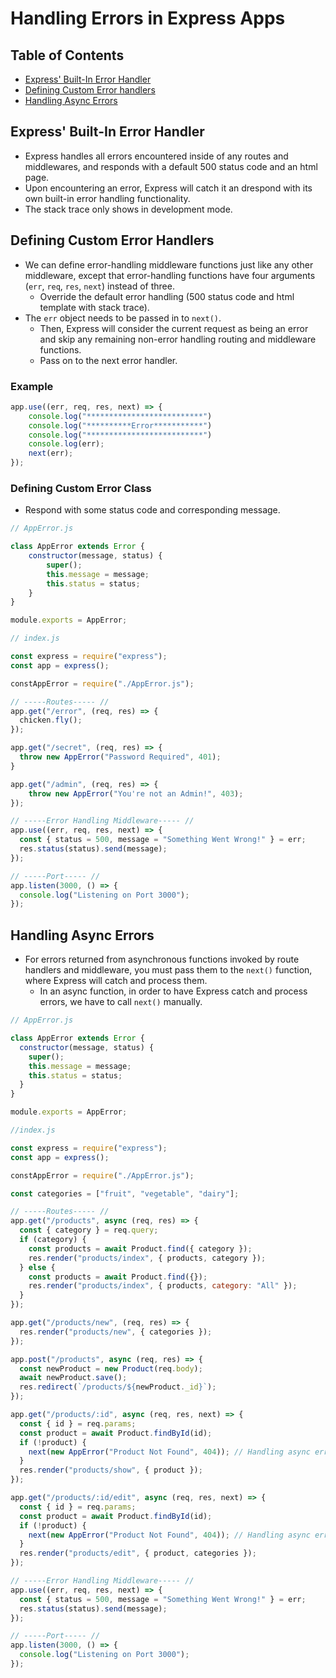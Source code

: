 # Handling Errors in Express Apps

## Table of Contents
- [Express' Built-In Error Handler](#express-built-in-error-handler)
- [Defining Custom Error handlers](#defining-custom-error-handlers)
- [Handling Async Errors](#handling-async-errors)

## Express' Built-In Error Handler
- Express handles all errors encountered inside of any routes and middlewares, and responds with a default 500 status code and an html page.
- Upon encountering an error, Express will catch it an drespond with its own built-in error handling functionality.
- The stack trace only shows in development mode.

## Defining Custom Error Handlers
- We can define error-handling middleware functions just like any other middleware, except that error-handling functions have four arguments (`err`, `req`, `res`, `next`) instead of three.
  - Override the default error handling (500 status code and html template with stack trace).
- The `err` object needs to be passed in to `next()`.
  - Then, Express will consider the current request as being an error and skip any remaining non-error handling routing and middleware functions.
  - Pass on to the next error handler.
### Example
```js
app.use((err, req, res, next) => {
	console.log("**************************")
	console.log("**********Error***********")
	console.log("**************************")
	console.log(err);
	next(err);
});
```
### Defining Custom Error Class
- Respond with some status code and corresponding message.
```js
// AppError.js

class AppError extends Error {
	constructor(message, status) {
		super();
		this.message = message;
		this.status = status;
	}
}

module.exports = AppError;

```
```js
// index.js

const express = require("express");
const app = express();

constAppError = require("./AppError.js");

// -----Routes----- //
app.get("/error", (req, res) => {
  chicken.fly();
});

app.get("/secret", (req, res) => {
  throw new AppError("Password Required", 401);
}

app.get("/admin", (req, res) => {
	throw new AppError("You're not an Admin!", 403);
});

// -----Error Handling Middleware----- //
app.use((err, req, res, next) => {
  const { status = 500, message = "Something Went Wrong!" } = err;
  res.status(status).send(message);
});

// -----Port----- //
app.listen(3000, () => {
  console.log("Listening on Port 3000");
});
```

## Handling Async Errors
- For errors returned from asynchronous functions invoked by route handlers and middleware, you must pass them to the `next()` function, where Express will catch and process them.
	- In an async function, in order to have Express catch and process errors, we have to call `next()` manually.

```js
// AppError.js

class AppError extends Error {
  constructor(message, status) {
    super();
    this.message = message;
    this.status = status;
  }
}

module.exports = AppError;
```
```js
//index.js

const express = require("express");
const app = express();

constAppError = require("./AppError.js");

const categories = ["fruit", "vegetable", "dairy"];

// -----Routes----- //
app.get("/products", async (req, res) => {
  const { category } = req.query;
  if (category) {
    const products = await Product.find({ category });
    res.render("products/index", { products, category });
  } else {
    const products = await Product.find({});
    res.render("products/index", { products, category: "All" });
  }
});

app.get("/products/new", (req, res) => {
  res.render("products/new", { categories });
});

app.post("/products", async (req, res) => {
  const newProduct = new Product(req.body);
  await newProduct.save();
  res.redirect(`/products/${newProduct._id}`);
});

app.get("/products/:id", async (req, res, next) => {
  const { id } = req.params;
  const product = await Product.findById(id);
  if (!product) {
    next(new AppError("Product Not Found", 404)); // Handling async error
  }
  res.render("products/show", { product });
});

app.get("/products/:id/edit", async (req, res, next) => {
  const { id } = req.params;
  const product = await Product.findById(id);
  if (!product) {
    next(new AppError("Product Not Found", 404)); // Handling async error
  }
  res.render("products/edit", { product, categories });
});

// -----Error Handling Middleware----- //
app.use((err, req, res, next) => {
  const { status = 500, message = "Something Went Wrong!" } = err;
  res.status(status).send(message);
});

// -----Port----- //
app.listen(3000, () => {
  console.log("Listening on Port 3000");
});
```
